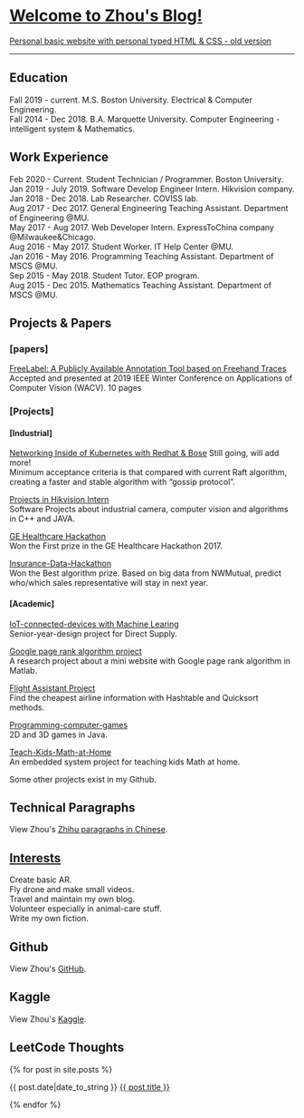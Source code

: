 # [Welcome to Zhou's Blog!](https://zhou-1.github.io/)     

[Personal basic website with personal typed HTML & CSS - old version](https://zhou-1.github.io/Personal-typed-own-site/)     

<hr>

## Education
Fall 2019 - current. M.S. Boston University. Electrical & Computer Engineering.     
Fall 2014 - Dec 2018. B.A. Marquette University. Computer Engineering - intelligent system & Mathematics.    

## Work Experience   
Feb 2020 - Current. Student Technician / Programmer. Boston University.    
Jan 2019 - July 2019. Software Develop Engineer Intern. Hikvision company.      
Jan 2018 - Dec 2018. Lab Researcher. COVISS lab.    
Aug 2017 - Dec 2017. General Engineering Teaching Assistant. Department of Engineering @MU.    
May 2017 - Aug 2017. Web Developer Intern. ExpressToChina company @Milwaukee&Chicago.   
Aug 2016 - May 2017. Student Worker. IT Help Center @MU.   
Jan 2016 - May 2016. Programming Teaching Assistant. Department of MSCS @MU.    
Sep 2015 - May 2018. Student Tutor. EOP program.     
Aug 2015 - Dec 2015. Mathematics Teaching Assistant. Department of MSCS @MU.    


## Projects & Papers   
### [papers]      
[FreeLabel: A Publicly Available Annotation Tool based on Freehand Traces](https://arxiv.org/abs/1902.06806#)      
Accepted and presented at 2019 IEEE Winter Conference on Applications of Computer Vision (WACV). 10 pages    

### [Projects]     
#### [Industrial]    
[Networking Inside of Kubernetes with Redhat & Bose]()
Still going, will add more!    
Minimum acceptance criteria is that compared with current Raft algorithm, creating a faster and stable algorithm with “gossip protocol”.   

[Projects in Hikvision Intern](https://github.com/zhou-1/projectsInHikIntern)        
Software Projects about industrial camera, computer vision and algorithms in C++ and JAVA.        

[GE Healthcare Hackathon](https://github.com/zhou-1/predix-engine-dashboard)    
Won the First prize in the GE Healthcare Hackathon 2017.     

[Insurance-Data-Hackathon](https://github.com/zhou-1/Insurance-Data-Hackathon)      
Won the Best algorithm prize. Based on big data from NWMutual, predict who/which sales representative will stay in next year.        

#### [Academic]    
[IoT-connected-devices with Machine Learing](https://github.com/zhou-1/IoT-connected-devices)     
Senior-year-design project for Direct Supply.    

[Google page rank algorithm project](https://github.com/zhou-1/Algorithm/tree/master/Google%20page%20rank%20algorithm%20project)      
A research project about a mini website with Google page rank algorithm in Matlab.    

[Flight Assistant Project](https://github.com/zhou-1/Algorithm/tree/master/Flight%20Assistant%20Project)     
Find the cheapest airline information with Hashtable and Quicksort methods.     

[Programming-computer-games](https://github.com/zhou-1/Programming-computer-games)     
2D and 3D games in Java.       

[Teach-Kids-Math-at-Home](https://github.com/zhou-1/Teach-Kids-Math-at-Home)     
An embedded system project for teaching kids Math at home.    

Some other projects exist in my Github.   

## Technical Paragraphs
View Zhou's [Zhihu paragraphs in Chinese](https://www.zhihu.com/people/zhou-65-48/posts).

## [Interests](https://github.com/zhou-1/Interests)          
Create basic AR.      
Fly drone and make small videos.   
Travel and maintain my own blog.     
Volunteer especially in animal-care stuff.       
Write my own fiction.       


## Github
View Zhou's [GitHub](https://github.com/zhou-1).


## Kaggle
View Zhou's [Kaggle](https://www.kaggle.com/dragonpolice).


## LeetCode Thoughts    
{% for post in site.posts %}

{{ post.date|date_to_string }} <a href='{{ site.baseurl }}{{ post.url }}'>{{ post.title }}</a>

{% endfor %}  



